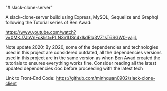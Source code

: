 "# slack-clone-server" 

A slack-clone-server build using Express, MySQL, Sequelize and Graphql following the Tutorial series of Ben Awad:

https://www.youtube.com/watch?v=0MKJ7JbVnFc&list=PLN3n1USn4xlkdRlq3VZ1sT6SGW0-yajjL

Note update 2020: By 2020, some of the dependencies and technologies used in this project are considered outdated, all the dependencies versions used in this project are in the same version as when Ben Awad created the tutorials to ensures everything works fine. Consider reading all the latest updated dependencies doc before proceeding with the latest tech

Link to Front-End Code: https://github.com/minhquan0902/slack-clone-client
